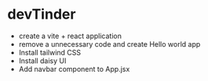 # devTinder

- create a vite + react application
- remove a unnecessary code and create Hello world app
- Install tailwind CSS
- Install daisy UI
- Add navbar component to App.jsx
